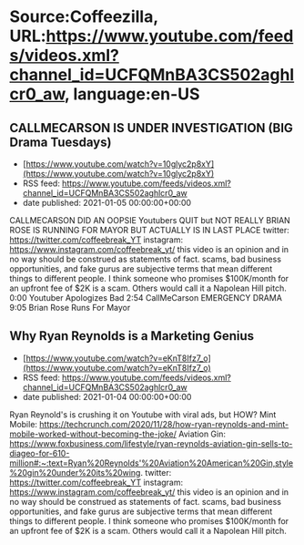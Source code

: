 # Source:Coffeezilla, URL:https://www.youtube.com/feeds/videos.xml?channel_id=UCFQMnBA3CS502aghlcr0_aw, language:en-US

## CALLMECARSON IS UNDER INVESTIGATION (BIG Drama Tuesdays)
 - [https://www.youtube.com/watch?v=10glyc2p8xY](https://www.youtube.com/watch?v=10glyc2p8xY)
 - RSS feed: https://www.youtube.com/feeds/videos.xml?channel_id=UCFQMnBA3CS502aghlcr0_aw
 - date published: 2021-01-05 00:00:00+00:00

CALLMECARSON DID AN OOPSIE
Youtubers QUIT but NOT REALLY
BRIAN ROSE IS RUNNING FOR MAYOR BUT ACTUALLY IS IN LAST PLACE
twitter: https://twitter.com/coffeebreak_YT
instagram: https://www.instagram.com/coffeebreak_yt/
this video is an opinion and in no way should be construed as statements of fact. scams, bad business opportunities, and fake gurus are subjective terms that mean different things to different people. I think someone who promises $100K/month for an upfront fee of $2K is a scam. Others would call it a Napolean Hill pitch.
0:00 Youtuber Apologizes Bad
2:54 CallMeCarson EMERGENCY DRAMA
9:05 Brian Rose Runs For Mayor

## Why Ryan Reynolds is a Marketing Genius
 - [https://www.youtube.com/watch?v=eKnT8Ifz7_o](https://www.youtube.com/watch?v=eKnT8Ifz7_o)
 - RSS feed: https://www.youtube.com/feeds/videos.xml?channel_id=UCFQMnBA3CS502aghlcr0_aw
 - date published: 2021-01-04 00:00:00+00:00

Ryan Reynold's is crushing it on Youtube with viral ads, but HOW? 
Mint Mobile: https://techcrunch.com/2020/11/28/how-ryan-reynolds-and-mint-mobile-worked-without-becoming-the-joke/
Aviation Gin: https://www.foxbusiness.com/lifestyle/ryan-reynolds-aviation-gin-sells-to-diageo-for-610-million#:~:text=Ryan%20Reynolds'%20Aviation%20American%20Gin,style%20gin%20under%20its%20wing.
twitter: https://twitter.com/coffeebreak_YT
instagram: https://www.instagram.com/coffeebreak_yt/
this video is an opinion and in no way should be construed as statements of fact. scams, bad business opportunities, and fake gurus are subjective terms that mean different things to different people. I think someone who promises $100K/month for an upfront fee of $2K is a scam. Others would call it a Napolean Hill pitch.

